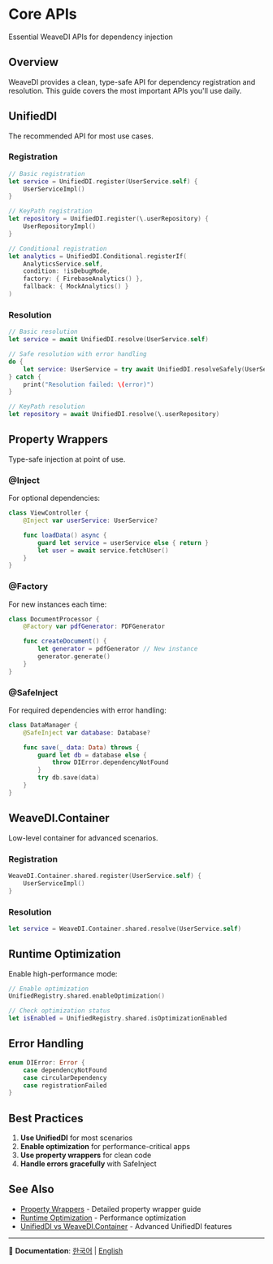 # Core APIs

Essential WeaveDI APIs for dependency injection

## Overview

WeaveDI provides a clean, type-safe API for dependency registration and resolution. This guide covers the most important APIs you'll use daily.

## UnifiedDI

The recommended API for most use cases.

### Registration

```swift
// Basic registration
let service = UnifiedDI.register(UserService.self) {
    UserServiceImpl()
}

// KeyPath registration
let repository = UnifiedDI.register(\.userRepository) {
    UserRepositoryImpl()
}

// Conditional registration
let analytics = UnifiedDI.Conditional.registerIf(
    AnalyticsService.self,
    condition: !isDebugMode,
    factory: { FirebaseAnalytics() },
    fallback: { MockAnalytics() }
)
```

### Resolution

```swift
// Basic resolution
let service = await UnifiedDI.resolve(UserService.self)

// Safe resolution with error handling
do {
    let service: UserService = try await UnifiedDI.resolveSafely(UserService.self)
} catch {
    print("Resolution failed: \(error)")
}

// KeyPath resolution
let repository = await UnifiedDI.resolve(\.userRepository)
```

## Property Wrappers

Type-safe injection at point of use.

### @Inject

For optional dependencies:

```swift
class ViewController {
    @Inject var userService: UserService?

    func loadData() async {
        guard let service = userService else { return }
        let user = await service.fetchUser()
    }
}
```

### @Factory

For new instances each time:

```swift
class DocumentProcessor {
    @Factory var pdfGenerator: PDFGenerator

    func createDocument() {
        let generator = pdfGenerator // New instance
        generator.generate()
    }
}
```

### @SafeInject

For required dependencies with error handling:

```swift
class DataManager {
    @SafeInject var database: Database?

    func save(_ data: Data) throws {
        guard let db = database else {
            throw DIError.dependencyNotFound
        }
        try db.save(data)
    }
}
```

## WeaveDI.Container

Low-level container for advanced scenarios.

### Registration

```swift
WeaveDI.Container.shared.register(UserService.self) {
    UserServiceImpl()
}
```

### Resolution

```swift
let service = WeaveDI.Container.shared.resolve(UserService.self)
```

## Runtime Optimization

Enable high-performance mode:

```swift
// Enable optimization
UnifiedRegistry.shared.enableOptimization()

// Check optimization status
let isEnabled = UnifiedRegistry.shared.isOptimizationEnabled
```

## Error Handling

```swift
enum DIError: Error {
    case dependencyNotFound
    case circularDependency
    case registrationFailed
}
```

## Best Practices

1. **Use UnifiedDI** for most scenarios
2. **Enable optimization** for performance-critical apps
3. **Use property wrappers** for clean code
4. **Handle errors gracefully** with SafeInject

## See Also

- [Property Wrappers](/guide/propertyWrappers) - Detailed property wrapper guide
- [Runtime Optimization](/guide/runtimeOptimization) - Performance optimization
- [UnifiedDI vs WeaveDI.Container](/guide/unifiedDi) - Advanced UnifiedDI features

---

📖 **Documentation**: [한국어](../ko/api/coreApis) | [English](coreApis)
